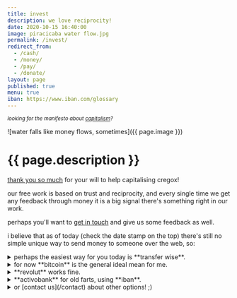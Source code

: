```yaml
---
title: invest
description: we love reciprocity!
date: 2020-10-15 16:40:00
image: piracicaba water flow.jpg
permalink: /invest/
redirect_from:
  - /cash/
  - /money/
  - /pay/
  - /donate/
layout: page
published: true
menu: true
iban: https://www.iban.com/glossary
---
```


<small>*looking for the manifesto about [capitalism](/capitalism)?*</small>

![water falls like money flows, sometimes]({{ page.image }})

# {{ page.description }}

[thank you so much](/thanks) for your will to help capitalising cregox!

our free work is based on trust and reciprocity, and every single time we get any feedback through money it is a big signal there's something right in our work.

perhaps you'll want to [get in touch](/contact) and give us some feedback as well.

i believe that as of today (check the date stamp on the top) there's still no simple unique way to send money to someone over the web, so:

<details>
  <summary markdown="span">perhaps the easiest way for you today is **transfer wise**.</summary>
  
  <small>disclaimer: although they actually make it much harder on me, because they offer way too many options and apparently no central way to deal with them. i could literally create an account and get [bank information for a direct deposit in 6 different currencies](https://transferwise.com/gb/borderless/card) but it's probably best for you to just open an account there... yes this may look like it's harder, but if you haven't done any other way before, just go and try all other options and you'll see.</small>

  [**referral link**](https://transferwise.com/invite/a/cauer11) to create an account there and [get a discount on your first transfer](https://transferwise.com/help/21/inviting-friends/2566789/how-does-a-free-transfer-work). please, send it to caue.rego@gmail.com and _choose one **iban**_ below.
</details>

<details>
  <summary markdown="span">for now **bitcoin** is the general ideal mean for me.</summary>
  
  it's no piece of cake though, sadly. it's ideal because it's by far the lowest tax and it's as close to direct transaction as computer money will ever get.

  in case you might be wondering, we use [blockchain.info luxembourg](https://www.blockchain.com/wallet).
  
  ![blockchain](blockchain.info wallet 1Jsw4dEcD4H9MCh6kKdYPz9cpKjyBNgpFT.png)
  
  <small>1Jsw4dEcD4H9MCh6kKdYPz9cpKjyBNgpFT</small>
  
  [how to use bitcoin?](https://bitcoin.org/en/getting-started)
</details>

<details>
  <summary markdown="span">**revolut** works fine.</summary>
  
  using your [revolut account](https://revolut.com/r/cauedbqm) send money to [contact](/contact): <b>+1 732 7377346</b> or <b>caue.rego@gmail.com</b>

  you can also send it through [iban, bic, sepa and swift]({{ page.iban }}):

  REVOGB21

  GB10 REVO 0099 7007 1522 88
  
  [why (and what is) revolut?](https://char.gd/blog/2018/the-best-of-europes-startup-banks-compared)
</details>

<details>
  <summary markdown="span">**activobank** for old farts, using **iban**.</summary>
  
  [activobank](https://activobank.pt) is by far the best portuguese bank, for remote and online operations around [bic, sepa and swift]({{ page.iban }}).
  
  ACTVPTPL
  
  PT50-0023-0000-45471423515-94
</details>

<details>
  <summary markdown="span">or [contact us](/contact) about other options! ;)</summary>
  
  i'm positive we can find a good option for both. we take even paper money, coins or paypal, depending on each situation.
  
  <small>[paypal](https://www.paypal.me/cauerego) is a last resort because it works very well for small quantities but it's just **not** that reliable.</small>
</details>

